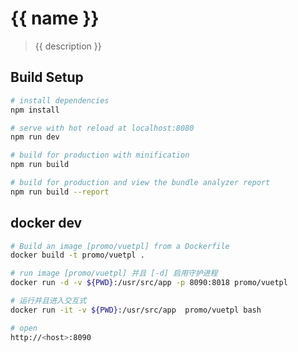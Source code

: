# {{ name }}

> {{ description }}

## Build Setup

``` bash
# install dependencies
npm install

# serve with hot reload at localhost:8080
npm run dev

# build for production with minification
npm run build

# build for production and view the bundle analyzer report
npm run build --report
```

## docker dev

``` bash
# Build an image [promo/vuetpl] from a Dockerfile
docker build -t promo/vuetpl .

# run image [promo/vuetpl] 并且 [-d] 启用守护进程
docker run -d -v ${PWD}:/usr/src/app -p 8090:8018 promo/vuetpl

# 运行并且进入交互式
docker run -it -v ${PWD}:/usr/src/app  promo/vuetpl bash

# open
http://<host>:8090
```
